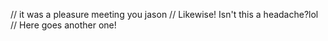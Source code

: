// it was a pleasure meeting you jason
// Likewise! Isn't this a headache?lol
// Here goes another one!